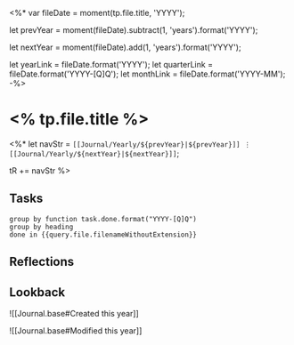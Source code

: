 <%*
var fileDate = moment(tp.file.title, 'YYYY');

let prevYear = moment(fileDate).subtract(1, 'years').format('YYYY');

let nextYear = moment(fileDate).add(1, 'years').format('YYYY');

let yearLink = fileDate.format('YYYY');
let quarterLink = fileDate.format('YYYY-[Q]Q');
let monthLink = fileDate.format('YYYY-MM');
-%>

# <% tp.file.title %>

<%*
let navStr = `[[Journal/Yearly/${prevYear}|${prevYear}]] ⋮ [[Journal/Yearly/${nextYear}|${nextYear}]]`;

tR += navStr
%>

## Tasks

```tasks
group by function task.done.format("YYYY-[Q]Q")
group by heading
done in {{query.file.filenameWithoutExtension}}
```

## Reflections

## Lookback

![[Journal.base#Created this year]]

![[Journal.base#Modified this year]]